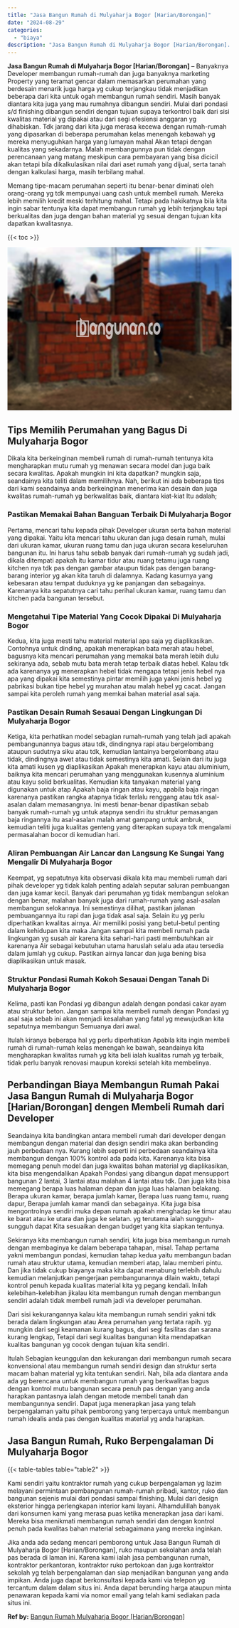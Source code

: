 ```yaml
---
title: "Jasa Bangun Rumah di Mulyaharja Bogor [Harian/Borongan]"
date: "2024-08-29"
categories: 
  - "biaya"
description: "Jasa Bangun Rumah di Mulyaharja Bogor [Harian/Borongan]. Jika anda ada sedang mencari pemborong untuk Jasa Bangun Rumah di Mulyaharja Bogor [Harian/Borongan..."
---
```


**Jasa Bangun Rumah di Mulyaharja Bogor \[Harian/Borongan\]** – Banyaknya Developer membangun rumah-rumah dan juga banyaknya marketing Property yang teramat gencar dalam memasarkan perumahan yang berdesain menarik juga harga yg cukup terjangkau tidak menjadikan beberapa dari kita untuk ogah membangun rumah sendiri. Masih banyak diantara kita juga yang mau rumahnya dibangun sendiri. Mulai dari pondasi s/d finishing dibangun sendiri dengan tujuan supaya terkontrol baik dari sisi kwalitas material yg dipakai atau dari segi efesiensi anggaran yg dihabiskan. Tdk jarang dari kita juga merasa kecewa dengan rumah-rumah yang dipasarkan di beberapa perumahan kelas menengah kebawah yg mereka menyuguhkan harga yang lumayan mahal Akan tetapi dengan kualitas yang sekadarnya. Malah membangunnya pun tidak dengan perencanaan yang matang meskipun cara pembayaran yang bisa dicicil akan tetapi bila dikalkulasikan nilai dari aset rumah yang dijual, serta tanah dengan kalkulasi harga, masih terbilang mahal.

Memang tipe-macam perumahan seperti itu benar-benar diminati oleh orang-orang yg tdk mempunyai uang cash untuk membeli rumah. Mereka lebih memilih kredit meski terhitung mahal. Tetapi pada hakikatnya bila kita ingin sabar tentunya kita dapat membangun rumah yg lebih terjangkau tapi berkualitas dan juga dengan bahan material yg sesuai dengan tujuan kita dapatkan kwalitasnya.

{{< toc >}}

![Jasa Bangun Rumah di Mulyaharja Bogor [Harian/Borongan]](/images/borong-bangunan-21.png)

## Tips Memilih Perumahan yang Bagus Di Mulyaharja Bogor

Dikala kita berkeinginan membeli rumah di rumah-rumah tentunya kita mengharapkan mutu rumah yg menawan secara model dan juga baik secara kwalitas. Apakah mungkin ini kita dapatkan? mungkin saja, seandainya kita teliti dalam memilihnya. Nah, berikut ini ada beberapa tips dari kami seandainya anda berkeinginan menerima kan desain dan juga kwalitas rumah-rumah yg berkwalitas baik, diantara kiat-kiat Itu adalah;

### Pastikan Memakai Bahan Banguan Terbaik Di Mulyaharja Bogor

Pertama, mencari tahu kepada pihak Developer ukuran serta bahan material yang dipakai. Yaitu kita mencari tahu ukuran dan juga desain rumah, mulai dari ukuran kamar, ukuran ruang tamu dan juga ukuran secara keseluruhan bangunan itu. Ini harus tahu sebab banyak dari rumah-rumah yg sudah jadi, dikala ditempati apakah itu kamar tidur atau ruang tetamu juga ruang kitchen nya tdk pas dengan gambar ataupun tidak pas dengan barang-barang interior yg akan kita taruh di dalamnya. Kadang kasurnya yang kebesaran atau tempat duduknya yg ke panjangan dan sebagainya. Karenanya kita sepatutnya cari tahu perihal ukuran kamar, ruang tamu dan kitchen pada bangunan tersebut.

### Mengetahui Tipe Material Yang Cocok Dipakai Di Mulyaharja Bogor

Kedua, kita juga mesti tahu material material apa saja yg diaplikasikan. Contohnya untuk dinding, apakah menerapkan bata merah atau hebel, bagusnya kita mencari perumahan yang memakai bata merah lebih dulu sekiranya ada, sebab mutu bata merah tetap terbaik diatas hebel. Kalau tdk ada karenanya yg menerapkan hebel tidak mengapa tetapi jenis hebel nya apa yang dipakai kita semestinya pintar memilih juga yakni jenis hebel yg pabrikasi bukan tipe hebel yg murahan atau malah hebel yg cacat. Jangan sampai kita peroleh rumah yang memkai bahan material asal saja.

### Pastikan Desain Rumah Sesauai Dengan Lingkungan Di Mulyaharja Bogor

Ketiga, kita perhatikan model sebagian rumah-rumah yang telah jadi apakah pembangunannya bagus atau tdk, dindingnya rapi atau bergelombang ataupun sudutnya siku atau tdk, kemudian lantainya bergelombang atau tidak, dindingnya awet atau tidak semestinya kita amati. Selain dari itu juga kita amati kusen yg diaplikasikan Apakah menerapkan kayu atau aluminium, baiknya kita mencari perumahan yang menggunakan kusennya aluminium atau kayu solid berkualitas. Kemudian kita tanyakan material yang digunakan untuk atap Apakah baja ringan atau kayu, apabila baja ringan karenanya pastikan rangka atapnya tidak terlalu renggang atau tdk asal-asalan dalam memasangnya. Ini mesti benar-benar dipastikan sebab banyak rumah-rumah yg untuk atapnya sendiri itu struktur pemasangan baja ringannya itu asal-asalan malah amat gampang untuk ambruk, kemudian teliti juga kualitas genteng yang diterapkan supaya tdk mengalami permasalahan bocor di kemudian hari.

### Aliran Pembuangan Air Lancar dan Langsung Ke Sungai Yang Mengalir Di Mulyaharja Bogor

Keempat, yg sepatutnya kita observasi dikala kita mau membeli rumah dari pihak developer yg tidak kalah penting adalah seputar saluran pembuangan dan juga kamar kecil. Banyak dari perumahan yg tidak membangun selokan dengan benar, malahan banyak juga dari rumah-rumah yang asal-asalan membangun selokannya. Ini semestinya dilihat, pastikan jalanan pembuangannya itu rapi dan juga tidak asal saja. Selain itu yg perlu diperhatikan kwalitas airnya. Air memiliki posisi yang betul-betul penting dalam kehidupan kita maka Jangan sampai kita membeli rumah pada lingkungan yg susah air karena kita sehari-hari pasti membutuhkan air karenanya Air sebagai kebutuhan utama haruslah selalu ada atau tersedia dalam jumlah yg cukup. Pastikan airnya lancar dan juga bening bisa diaplikasikan untuk masak.

### Struktur Pondasi Rumah Kokoh Sesauai Dengan Tanah Di Mulyaharja Bogor

Kelima, pasti kan Pondasi yg dibangun adalah dengan pondasi cakar ayam atau struktur beton. Jangan sampai kita membeli rumah dengan Pondasi yg asal saja sebab ini akan menjadi kesalahan yang fatal yg mewujudkan kita sepatutnya membangun Semuanya dari awal.

Itulah kiranya beberapa hal yg perlu diperhatikan Apabila kita ingin membeli rumah di rumah-rumah kelas menengah ke bawah, seandainya kita mengharapkan kwalitas rumah yg kita beli ialah kualitas rumah yg terbaik, tidak perlu banyak renovasi maupun koreksi setelah kita membelinya.

## Perbandingan Biaya Membangun Rumah Pakai Jasa Bangun Rumah di Mulyaharja Bogor \[Harian/Borongan\] dengen Membeli Rumah dari Developer

Seandainya kita bandingkan antara membeli rumah dari developer dengan membangun dengan material dan design sendiri maka akan berbanding jauh perbedaan nya. Kurang lebih seperti ini perbedaan seandainya kita membangun dengan 100% kontrol ada pada kita. Karenanya kita bisa memegang penuh model dan juga kwalitas bahan material yg diaplikasikan, kita bisa mengendalikan Apakah Pondasi yang dibangun dapat mensupport bangunan 2 lantai, 3 lantai atau malahan 4 lantai atau tdk. Dan juga kita bisa memegang berapa luas halaman depan dan juga luas halaman belakang. Berapa ukuran kamar, berapa jumlah kamar, Berapa luas ruang tamu, ruang dapur, Berapa jumlah kamar mandi dan sebagainya. Kita juga bisa mengontrolnya sendiri muka depan rumah apakah menghadap ke timur atau ke barat atau ke utara dan juga ke selatan. yg terutama ialah sungguh-sungguh dapat Kita sesuaikan dengan budget yang kita siapkan tentunya.

Sekiranya kita membangun rumah sendiri, kita juga bisa membangun rumah dengan membaginya ke dalam beberapa tahapan, misal. Tahap pertama yakni membangun pondasi, kemudian tahap kedua yaitu membangun badan rumah atau struktur utama, kemudian memberi atap, lalau memberi pintu. Dan jika tidak cukup biayanya maka kita dapat menabung terlebih dahulu kemudian melanjutkan pengerjaan pembangunannya dilain waktu, tetapi kontrol penuh kepada kualitas material kita yg pegang kendali. Inilah kelebihan-kelebihan jikalau kita membangun rumah dengan membangun sendiri adalah tidak membeli rumah jadi via developer perumahan.

Dari sisi kekurangannya kalau kita membangun rumah sendiri yakni tdk berada dalam lingkungan atau Area perumahan yang tertata rapih. yg mungkin dari segi keamanan kurang bagus, dari segi fasilitas dan sarana kurang lengkap, Tetapi dari segi kualitas bangunan kita mendapatkan kualitas bangunan yg cocok dengan tujuan kita sendiri.

Itulah Sebagian keunggulan dan kekurangan dari membangun rumah secara konvensional atau membangun rumah sendiri design dan struktur serta macam bahan material yg kita tentukan sendiri. Nah, bila ada diantara anda ada yg berencana untuk membangun rumah yang berkwalitas bagus dengan kontrol mutu bangunan secara penuh pas dengan yang anda harapkan pantasnya ialah dengan metode membeli tanah dan membangunnya sendiri. Dapat juga menerapkan jasa yang telah berpengalaman yaitu pihak pemborong yang terpercaya untuk membangun rumah idealis anda pas dengan kualitas material yg anda harapkan.

## Jasa Bangun Rumah, Ruko Berpengalaman Di Mulyaharja Bogor

{{< table-tables table="table2" >}}

Kami sendiri yaitu kontraktor rumah yang cukup berpengalaman yg lazim melayani permintaan pembangunan rumah-rumah pribadi, kantor, ruko dan bangunan sejenis mulai dari pondasi sampai finishing. Mulai dari design eksterior hingga perlengkapan interior kami layani. Alhamdulillah banyak dari konsumen kami yang merasa puas ketika menerapkan jasa dari kami. Mereka bisa menikmati membangun rumah sendiri dan dengan kontrol penuh pada kwalitas bahan material sebagaimana yang mereka inginkan.

Jika anda ada sedang mencari pemborong untuk Jasa Bangun Rumah di Mulyaharja Bogor \[Harian/Borongan\], ruko maupun sekolahan anda telah pas berada di laman ini. Karena kami ialah jasa pembangunan rumah, kontraktor perkantoran, kontraktor ruko pertokoan dan juga kontraktor sekolah yg telah berpengalaman dan siap menjadikan bangunan yang anda impikan. Anda juga dapat berkonsultasi kepada kami via telepon yg tercantum dalam dalam situs ini. Anda dapat berunding harga ataupun minta penawaran kepada kami via nomor email yang telah kami sediakan pada situs ini.

**Ref by:** [Bangun Rumah Mulyaharja Bogor [Harian/Borongan]](https://id.wikipedia.org/wiki/Bangun)
